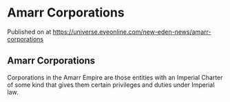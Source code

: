 # Amarr Corporations
Published on  at https://universe.eveonline.com/new-eden-news/amarr-corporations

## Amarr Corporations
Corporations in the Amarr Empire are those entities with an Imperial Charter of some kind that gives them certain privileges and duties under Imperial law.
